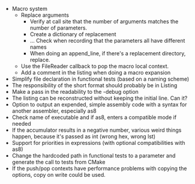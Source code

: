 - Macro system
  - Replace arguments
    - Verify at call site that the number of arguments matches the number of parameters.
    - Create a dictionary of replacement
    - ... Check when recording that the parameters all have different names
    - When doing an append_line, if there's a replacement directory, replace.
  - Use the FileReader callback to pop the macro local context.
  - Add a comment in the listing when doing a macro expansion
- Simplify file declaration in functional tests (based on a naming scheme)
- The responsibility of the short format should probably be in Listing
- Make a pass in the readability to the -debug option
- The listing can be reconstructed without keeping the initial line. Can it?
- Option to output an expended, simple assembly code with a syntax for another assembler, especially as8
- Check name of executable and if as8, enters a compatible mode if needed
- If the accumulator results in a negative number, various weird things happen, because it's passed as int (wrong hex, wrong lst)
- Support for priorities in expressions (with optional compatibilities with as8)
- Change the hardcoded path in functional tests to a parameter and generate the call to tests from CMake
- If the push/pop contexts have performance problems with copying the options, copy on write could be used.

